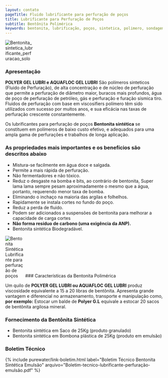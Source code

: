 ```yaml
---
layout: contato
pageTitle: Fluido lubrificante para perfuração de poços
title: Lubrificante para Perfuração de Poços
subtitle: Bentônita Polimérica
keywords: bentonita, lubrificação, poços, sintetica, polimero, sondagem, profundo, perfuração
---
```

<img class="img-responsive pull-right" style="max-width: 90;" src="../../website/images/Bentonita_lubrificante_perfuração_solo.jpg" alt="Bentonita_sintetica_lubrificante_perfuracao_solo">

### Apresentação

**POLYER GEL LUBRI e AQUAFLOC GEL LUBRI** São polímeros sinteticos (Fluido de Perfuração), de alta concentração e de núcleo de perfuração que permite a perfuração de diâmetro maior, buracos mais profundos, água de poço de perfuração de petróleo, gás e perfuração e furação sísmica tiro. Fluidos de perfuração com base em viscosifiers polímero têm sido utilizados com sucesso por muitos anos, e sua eficácia nas taxas de perfuração crescente constantemente.

Os lubrificantes para perfuração de poços **Bentonita sintética** se constituem em polímeros de baixo custo efetivo, e adequados para uma ampla gama de perfurações e trabalhos de longa aplicação.

### As propriedades mais importantes e os benefícios são descritos abaixo

- Mistura-se facilmente em água doce e salgada.
- Permite a mais rápida de perfuração.
- Não fermentadores e não tóxico.
- Reduz o desgaste na bomba e bits, ao contrário de bentonita, Super   lama lama sempre pesam aproximadamente o mesmo que a água, portanto, requerendo menor taxa de bomba.
- Eliminando o inchaço na maioria das argilas e folhelhos.
- Rapidamente se instala cortes no fundo do poço.
- Reduz a perda de fluido.
- Podem ser adicionados a suspensões de bentonita para melhorar a capacidade de carga cortes
- **Não forma resíduo de carbono (uma exigência da ANP).**
- Bentonita sintética Biodegradável.

<img class="img-responsive pull-left" style="max-width: 60;" src="../../website/images/Bentonita polimerica perfuração de poços.jpg" alt="Bentonita Sintética Lubrificante para perfuração de poços">
### Características da Bentonita Polimérica

Um quilo de **POLYER GEL LUBRI ou AQUAFLOC GEL LUBRI** produz viscosidade equivalente a 15 a 20 libras de bentônita.
Apresenta grande vantagem e diferencial no armazenamento, transporte e manipulação como, **por exemplo:** Estocar um balde de **Polyer G.L** equivale a estocar 20 sacos de bentônita argilosa mineral.

### Fornecimento da Bentônita Sintética

- Bentonita sintética em Saco de 25Kg (produto granulado)
- Bentonita sintética em Bombona plástica de 25Kg (produto em emulsão)

### Boletim Técnico

{% include purewater/link-boletim.html 
   label="Boletim Técnico Bentonita Sintética Emulsão" 
   arquivo="Boletim-tecnico-lubrificante-perfuração-emulsão.pdf" %}

   
